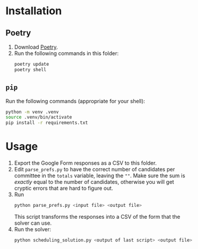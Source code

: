 # Installation

## Poetry

1. Download [Poetry](https://python-poetry.org/docs/#installation).
2. Run the following commands in this folder:
    ```bash
    poetry update
    poetry shell
    ```

## `pip`

Run the following commands (appropriate for your shell):
   ```bash
   python -m venv .venv
   source .venv/bin/activate
   pip install -r requirements.txt
   ```
   
# Usage

1. Export the Google Form responses as a CSV to this folder.
2. Edit `parse_prefs.py` to have the correct number of candidates per committee in the `totals` variable, leaving the `""`.
   Make sure the sum is _exactly_ equal to the number of candidates, otherwise you will get cryptic errors that are hard to figure out.
3. Run
   ```bash
   python parse_prefs.py <input file> <output file>
   ```
   This script transforms the responses into a CSV of the form that the solver can use.
4. Run the solver:
   ```bash
   python scheduling_solution.py <output of last script> <output file>
   ```

<!--# ~~Anirban's~~ Bryan's Notes (Spring 2023 ~~VP~~ CSec)

I've deleted the `matching.py` script.
The new method to use this solver is:

1. Download [Poetry](https://python-poetry.org/docs/#installation).
2. Run the following commands in this folder:
    ```bash
    poetry update
    ```
3. Export the Google Form responses as a CSV to this folder.
4. Edit `parse_prefs.py` to have the correct number of candidates per committee in the `totals` variable, leaving the `""`.
5. Run
   ```bash
   poetry run python parse_prefs.py <input file> <output file>
   ```
   This script transforms the responses into a CSV of the form that the solver can use.
6. Run the solver:
   ```python
   poetry run python scheduling_solution.py <output of last script> <output file>
   ```

# Shalin's Notes (Spring 22, Fall 22 Vp)
You have to make sure you specify bounds otherwise the solver will not work. Also, you have to make sure your cvxpy version is < 1.2 and cvxopt version is > 1.0.

If you see the error:
'TypeError: must be real number, not NoneType'
Then it means you are using bounds that don't allow for a valid solution. Fix em' and it should be alright


# scheduling_solution
Scheduling solution for my needs to match persons optimally to assignments based on 4 levels of preferences. 

To get started, type `python scheduling_solution.py --help`. 
An example for the input CSV file is available on the repository tmp.csv.

A solution for scheduling hell! 

Create a CSV with the following properties:
* cell A1 = 'Assignment'
* cell A2 = 'Counts'
* cells A3-A[#] being the names of the entities that require assignments. 
For instance, "Section 1", "Section 2", etc. 
* cell B1 = 'Counts'
* leave cell B2 blank
* cells B3-B[#] being the number of assignments to be made 
to the corresponding entity in A3-A[#]. For instance, Section 2 
requires 3 persons assigned to it.
* cell C1 should contain the name of a person (who needs to be 
assigned an entity)
* cell C2 should contain the count of entities to be assigned to this person
* cells C3-C[#] should contain the preferences of the person to be assigned 
to the corresponding entity. The prefernce must be {1, 2, 3, 4}, where 1 is 
"most preferred" and 4 is "cannot make it at all."
* follow the same thing for more persons as column C. 

This script can then be run by providing the input csv name and an 
output csv name. 

More options:
* It is possible to skip column B and row 2 (the counts), and let 
the program assume that all counts are 1.

* It is possible to specify the minimum/maximum counts and let 
the program generate assignments that are allowed to be over/under 
the counts provided in the CSV. 
Common use case: There are 4 homework party slots, and 18 TAs. Each 
slot needs a minimum of 4 people, but the remaining 2 can be assigned 
freely to the best preferred slot. In this case, this script can be run 
with --bound lower, specifying that the counts in the CSV are a 
lower bound.

-->
